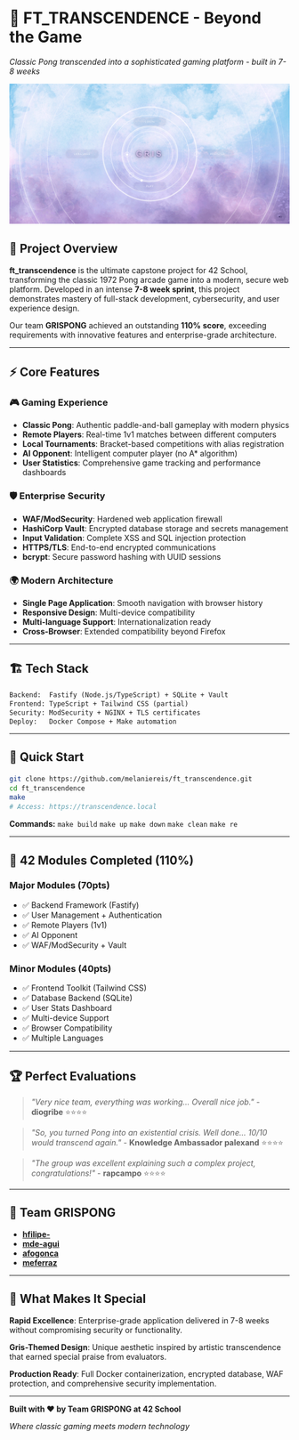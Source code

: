 # 🚀 **FT_TRANSCENDENCE** - Beyond the Game


*Classic Pong transcended into a sophisticated gaming platform - built in 7-8 weeks*

![MainMenu](./gris.png)

## 🌟 **Project Overview**

**ft_transcendence** is the ultimate capstone project for 42 School, transforming the classic 1972 Pong arcade game into a modern, secure web platform. Developed in an intense **7-8 week sprint**, this project demonstrates mastery of full-stack development, cybersecurity, and user experience design.

Our team **GRISPONG** achieved an outstanding **110% score**, exceeding requirements with innovative features and enterprise-grade architecture.

***

## ⚡ **Core Features**

### 🎮 **Gaming Experience**
- **Classic Pong**: Authentic paddle-and-ball gameplay with modern physics
- **Remote Players**: Real-time 1v1 matches between different computers
- **Local Tournaments**: Bracket-based competitions with alias registration
- **AI Opponent**: Intelligent computer player (no A* algorithm)
- **User Statistics**: Comprehensive game tracking and performance dashboards

### 🛡️ **Enterprise Security**
- **WAF/ModSecurity**: Hardened web application firewall
- **HashiCorp Vault**: Encrypted database storage and secrets management
- **Input Validation**: Complete XSS and SQL injection protection
- **HTTPS/TLS**: End-to-end encrypted communications
- **bcrypt**: Secure password hashing with UUID sessions

### 🌍 **Modern Architecture**
- **Single Page Application**: Smooth navigation with browser history
- **Responsive Design**: Multi-device compatibility
- **Multi-language Support**: Internationalization ready
- **Cross-Browser**: Extended compatibility beyond Firefox

***

## 🏗️ **Tech Stack**

```
Backend:  Fastify (Node.js/TypeScript) + SQLite + Vault
Frontend: TypeScript + Tailwind CSS (partial)
Security: ModSecurity + NGINX + TLS certificates  
Deploy:   Docker Compose + Make automation
```

***

## 🚀 **Quick Start**

```bash
git clone https://github.com/melaniereis/ft_transcendence.git
cd ft_transcendence
make
# Access: https://transcendence.local
```

**Commands:** `make build` `make up` `make down` `make clean` `make re`

***

## 🏅 **42 Modules Completed (110%)**

### **Major Modules (70pts)**
- ✅ Backend Framework (Fastify)
- ✅ User Management + Authentication 
- ✅ Remote Players (1v1)
- ✅ AI Opponent
- ✅ WAF/ModSecurity + Vault

### **Minor Modules (40pts)**
- ✅ Frontend Toolkit (Tailwind CSS)
- ✅ Database Backend (SQLite)
- ✅ User Stats Dashboard
- ✅ Multi-device Support
- ✅ Browser Compatibility
- ✅ Multiple Languages

***

## 🏆 **Perfect Evaluations**

> *"Very nice team, everything was working... Overall nice job."* - **diogribe** ⭐⭐⭐⭐

> *"So, you turned Pong into an existential crisis. Well done... 10/10 would transcend again."* - **Knowledge Ambassador palexand** ⭐⭐⭐⭐

> *"The group was excellent explaining such a complex project, congratulations!"* - **rapcampo** ⭐⭐⭐⭐

***

## 👥 **Team GRISPONG**

- **[hfilipe-](https://profile.intra.42.fr/users/hfilipe-)**
- **[mde-agui](https://profile.intra.42.fr/users/mde-agui)**
- **[afogonca](https://profile.intra.42.fr/users/afogonca)**
- **[meferraz](https://profile.intra.42.fr/users/meferraz)**

***

## 🌟 **What Makes It Special**

**Rapid Excellence**: Enterprise-grade application delivered in 7-8 weeks without compromising security or functionality.

**Gris-Themed Design**: Unique aesthetic inspired by artistic transcendence that earned special praise from evaluators.

**Production Ready**: Full Docker containerization, encrypted database, WAF protection, and comprehensive security implementation.

***

**Built with ❤️ by Team GRISPONG at 42 School**

*Where classic gaming meets modern technology*
